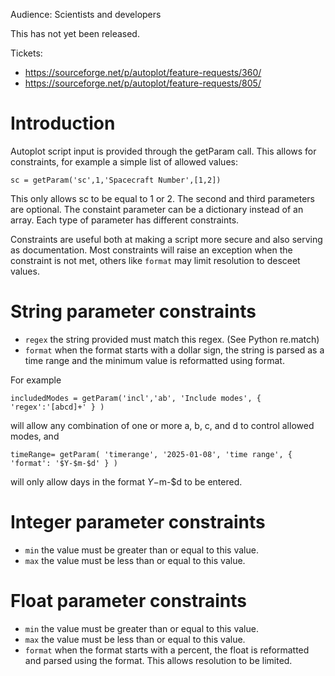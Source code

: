 Audience: Scientists and developers

This has not yet been released.

Tickets:
* https://sourceforge.net/p/autoplot/feature-requests/360/
* https://sourceforge.net/p/autoplot/feature-requests/805/
  
# Introduction
Autoplot script input is provided through the getParam call.  This allows for constraints, for 
example a simple list of allowed values:
```
sc = getParam('sc',1,'Spacecraft Number',[1,2])
```
This only allows sc to be equal to 1 or 2.  The second and third parameters are optional.  The
constaint parameter can be a dictionary instead of an array.  Each type of parameter has different
constraints.  

Constraints are useful both at making a script more secure and also serving as 
documentation.  Most constraints will raise an exception when the constraint is not
met, others like <code>format</code> may limit resolution to desceet values.

# String parameter constraints
* <code>regex</code> the string provided must match this regex. (See Python re.match)
* <code>format</code> when the format starts with a dollar sign, the string is parsed as a time range and the minimum value is reformatted using format.

For example
```
includedModes = getParam('incl','ab', 'Include modes', { 'regex':'[abcd]+' } )
```
will allow any combination of one or more a, b, c, and d to control allowed modes, and
```
timeRange= getParam( 'timerange', '2025-01-08', 'time range', { 'format': '$Y-$m-$d' } )
```
will only allow days in the format $Y-$m-$d to be entered.

# Integer parameter constraints
* <code>min</code> the value must be greater than or equal to this value.
* <code>max</code> the value must be less than or equal to this value.

# Float parameter constraints
* <code>min</code> the value must be greater than or equal to this value.
* <code>max</code> the value must be less than or equal to this value.
* <code>format</code> when the format starts with a percent, the float is reformatted and parsed using the format.  This allows resolution to be limited.

